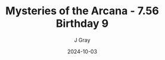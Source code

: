 ---
title: 'Mysteries of the Arcana - 7.56 Birthday 9'
alt: 'Mysteries of the Arcana'
date: '2024-10-03'
author: 'J Gray'
artist: 'Keira'
---
